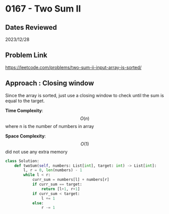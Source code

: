 # 0167 - Two Sum II

## Dates Reviewed
2023/12/28

## Problem Link

https://leetcode.com/problems/two-sum-ii-input-array-is-sorted/

## Approach : Closing window

Since the array is sorted, just use a closing window to check until the sum is equal to the target.

**Time Complexity**: $$O(n)$$
where n is the number of numbers in array

**Space Complexity**: $$O(1)$$
did not use any extra memory

<TabItem value="python" label="Python">

```python
class Solution:
    def twoSum(self, numbers: List[int], target: int) -> List[int]:
        l, r = 0, len(numbers) - 1
        while l < r:
            curr_sum = numbers[l] + numbers[r]
            if curr_sum == target:
                return [l+1, r+1]
            if curr_sum < target:
                l += 1
            else:
                r -= 1

```
</TabItem>
